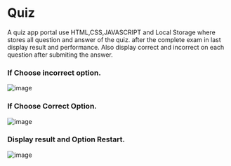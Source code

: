 # Quiz
A quiz app portal use HTML,CSS,JAVASCRIPT and Local Storage where stores all question and answer of the quiz.  after the complete exam in last display result and performance. Also display correct and incorrect on each question after submiting the answer.

### If Choose incorrect option.
![image](https://github.com/amitdeep2699/Quiz/assets/89854672/21fff3f1-625c-46c3-8de2-870536ec7e03)
### If Choose Correct Option.
![image](https://github.com/amitdeep2699/Quiz/assets/89854672/c99d2f87-d96f-4141-a347-b9dea1c68fb7)
### Display result and Option Restart.
![image](https://github.com/amitdeep2699/Quiz/assets/89854672/750717e4-cfb9-4da8-847c-f2347fdc4465)





